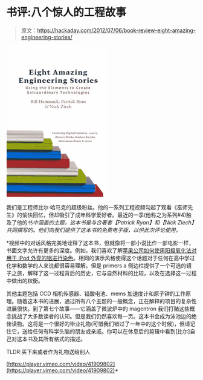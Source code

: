 # 书评:八个惊人的工程故事

> 原文：<https://hackaday.com/2012/07/06/book-review-eight-amazing-engineering-stories/>

![](img/2ec41219a1789ae801fd4fa243b362ef.png "eight-amazing-engineering-stories")

我们是工程师比尔·哈马克的超级粉丝。他的一系列工程视频勾起了观看《巫师先生》的愉快回忆，但却吸引了成年科学爱好者。最近的一季(他称之为系列#4)触及了他的书[](http://www.engineerguy.com/elements/index.htm)*中涵盖的主题，这本书是与合著者【Patrick Ryan】和【Nick Ziech】共同撰写的。他们向我们提供了这本书的免费电子版，以供此次评论使用。*

 *视频中的对话风格完美地诠释了这本书，但就像将一部小说比作一部电影一样，书面文字允许有更多的深度。例如，我们喜欢了解[苹果公司如何使用阳极氧化法对用于 iPod 外壳的铝进行染色](http://hackaday.com/2012/05/29/how-anodization-is-used-to-make-pretty-ipod-colors/)。相同的演示风格使得这个话题对于任何在高中学过化学和数学的人来说都很容易理解。但是 primers a 侧边栏提供了一个可选的镜子之旅，解释了这一过程背后的历史，它与自然材料的比较，以及在选择这一过程中做出的权衡。

其他主题包括 CCD 相机传感器、铅酸电池、mems 加速度计和原子钟的工作原理。随着这本书的进展，通过所有八个主题的一般概念，正在解释的项目的复杂性进展很快。到了第七个故事——它涵盖了微波炉中的 magentron 我们打赌这些概念挑战了大多数读者的认知。但是我们仍然喜欢每一页。这本书会成为泳池边的绝佳读物。这将是一个很好的毕业礼物(可惜我们错过了一年中的这个时候)，但请记住它，送给任何有科学头脑的朋友或亲戚。你可以在休息后的剪辑中看到[比尔]自己对这本书及其所有格式的描述。

TLDR:买下来或者作为礼物送给别人

[https://player.vimeo.com/video/41909802](https://player.vimeo.com/video/41909802)*
